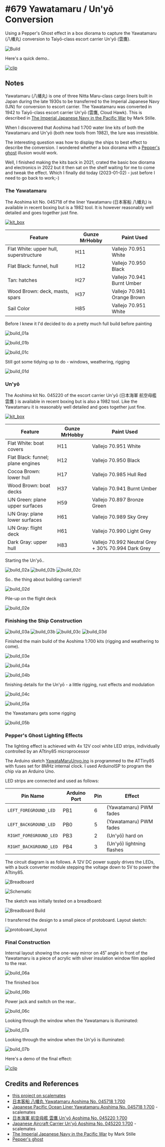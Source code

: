 # #679 Yawatamaru / Un'yō Conversion

Using a Pepper's Ghost effect in a box diorama to capture the Yawatamaru (八幡丸) conversion to Taiyō-class escort carrier Un'yō (雲鷹).

![Build](./assets/YawataMaruUnyo_build.jpg?raw=true)

Here's a quick demo..

[![clip](https://img.youtube.com/vi/mHR9h1_hlYA/0.jpg)](https://www.youtube.com/watch?v=mHR9h1_hlYA)

## Notes

Yawatamaru (八幡丸) is one of three Nitta Maru-class cargo liners built in Japan during the late 1930s to be transferred to the Imperial Japanese Navy (IJN) for conversion to escort carrier. The Yawatamaru was converted in 1942 to Taiyō-class escort carrier Un'yō (雲鷹, Cloud Hawk).
This is described in [The Imperial Japanese Navy in the Pacific War](https://www.goodreads.com/book/show/23719933-the-imperial-japanese-navy-in-the-pacific-war) by Mark Stille.

When I discovered that Aoshima had 1:700 water line kits of both the Yawatamaru and Un'yō (both new tools from 1982), the lure was irresistible.

The interesting question was how to display the ships to best effect to describe the conversion.
I wondered whether a box diorama with a [Pepper's ghost](https://en.wikipedia.org/wiki/Pepper%27s_ghost) illusion would work.

Well, I finished making the kits back in 2021, crated the basic box diorama and electronics in 2022 but it then sat on the shelf
waiting for me to come and tweak the effect. Which I finally did today (2023-01-02) - just before I need to go back to work;-)

### The Yawatamaru

The Aoshima kit No. 045718 of the liner Yawatamaru (日本客船 八幡丸) is available in recent boxing but is a 1982 tool.
It is however reasonably well detailed and goes together just fine.

[![kit_box](./assets/yawatamaru/kit_box.jpg?raw=true)](https://www.scalemates.com/kits/aoshima-045718-yawatamaru--323875)

| Feature                                | Gunze MrHobby  | Paint Used   |
|----------------------------------------|----------------|--------------|
| Flat White: upper hull, superstructure | H11            | Vallejo 70.951 White |
| Flat Black: funnel, hull               | H12            | Vallejo 70.950 Black |
| Tan: hatches                           | H27            | Vallejo 70.941 Burnt Umber |
| Wood Brown: deck, masts, spars         | H37            | Vallejo 70.981 Orange Brown |
| Sail Color                             | H85            | Vallejo 70.951 White |

Before I knew it I'd decided to do a pretty much full build before painting

![build_01a](./assets/yawatamaru/build_01a.jpg?raw=true)

![build_01b](./assets/yawatamaru/build_01b.jpg?raw=true)

![build_01c](./assets/yawatamaru/build_01c.jpg?raw=true)

Still got some tidying up to do - windows, weathering, rigging

![build_01d](./assets/yawatamaru/build_01d.jpg?raw=true)

### Un'yō

The Aoshima kit No. 045220 of the escort carrier Un'yō (日本海軍 航空母艦 雲鷹 ) is available in recent boxing but is also a 1982 tool.
Like the Yawatamaru it is reasonably well detailed and goes together just fine.

[![kit_box](./assets/unyo/kit_box.jpg?raw=true)](https://www.scalemates.com/kits/aoshima-045220-unyo--306524)

| Feature                                     | Gunze MrHobby  | Paint Used                  |
|---------------------------------------------|----------------|-----------------------------|
| Flat White: boat covers                     | H11            | Vallejo 70.951 White        |
| Flat Black: funnel; plane engines           | H12            | Vallejo 70.950 Black        |
| Cocoa Brown: lower hull                     | H17            | Vallejo 70.985 Hull Red     |
| Wood Brown: boat decks                      | H37            | Vallejo 70.941 Burnt Umber  |
| IJN Green: plane upper surfaces             | H59            | Vallejo 70.897 Bronze Green |
| IJN Gray: plane lower surfaces              | H61            | Vallejo 70.989 Sky Grey     |
| IJN Gray: flight deck                       | H61            | Vallejo 70.990 Light Grey   |
| Dark Gray: upper hull                       | H83            | Vallejo 70.992 Neutral Grey + 30% 70.994 Dark Grey |

Starting the Un'yō..

![build_02a](./assets/unyo/build_02a.jpg?raw=true)
![build_02b](./assets/unyo/build_02b.jpg?raw=true)
![build_02c](./assets/unyo/build_02c.jpg?raw=true)

So.. the thing about building carriers!!

![build_02d](./assets/unyo/build_02d.jpg?raw=true)

Pile-up on the flight deck

![build_02e](./assets/unyo/build_02e.jpg?raw=true)

### Finishing the Ship Construction

![build_03a](./assets/build_03a.jpg?raw=true)
![build_03b](./assets/build_03b.jpg?raw=true)
![build_03c](./assets/build_03c.jpg?raw=true)
![build_03d](./assets/build_03d.jpg?raw=true)

Finished the main build of the Aoshima 1:700 kits (rigging and weathering to come).

![build_03e](./assets/build_03e.jpg?raw=true)

![build_04a](./assets/unyo/build_04a.jpg?raw=true)

![build_04b](./assets/unyo/build_04b.jpg?raw=true)

finishing details for the Un'yō - a little rigging, rust effects and modulation

![build_04c](./assets/unyo/build_04c.jpg?raw=true)

![build_05a](./assets/yawatamaru/build_05a.jpg?raw=true)

the Yawatamaru gets some rigging

![build_05b](./assets/yawatamaru/build_05b.jpg?raw=true)

### Pepper's Ghost Lighting Effects

The lighting effect is achieved with 4x 12V cool white LED strips, individually controlled by an ATtiny85 microprocessor

The Arduino sketch [YawataMaruUnyo.ino](./YawataMaruUnyo.ino) is programmed to the ATTiny85 with fuses set for 8MHz internal clock.
I used ArduinoISP to program the chip via an Arduino Uno.

LED strips are connected and used as follows:

| Pin Name               | Arduino Port | Pin | Effect                         |
|------------------------|--------------|-----|--------------------------------|
| `LEFT_FOREGROUND_LED`  | PB1          | 6   | (Yawatamaru) PWM fades         |
| `LEFT_BACKGROUND_LED`  | PB0          | 5   | (Yawatamaru) PWM fades         |
| `RIGHT_FOREGROUND_LED` | PB3          | 2   | (Un'yō)      hard on           |
| `RIGHT_BACKGROUND_LED` | PB4          | 3   | (Un'yō)      lightning flashes |

The circuit diagram is as follows. A 12V DC power supply drives the LEDs,
with a buck converter module stepping the voltage down to 5V to power the ATtiny85.

![Breadboard](./assets/YawataMaruUnyo_bb.jpg?raw=true)

![Schematic](./assets/YawataMaruUnyo_schematic.jpg?raw=true)

The sketch was initially tested on a breadboard:

![Breadboard Build](./assets/YawataMaruUnyo_bb_build.jpg?raw=true)

I transferred the design to a small piece of protoboard. Layout sketch:

![protoboard_layout](./assets/protoboard_layout.jpg?raw=true)

### Final Construction

Internal layout showing the one-way mirror on 45˚ angle in front of the Yawatamaru is a piece of acrylic with silver insulation window film applied to the rear.

![build_06a](./assets/yawatamaru/build_06a.jpg?raw=true)

The finished box

![build_06b](./assets/yawatamaru/build_06b.jpg?raw=true)

Power jack and switch on the rear..

![build_06c](./assets/yawatamaru/build_06c.jpg?raw=true)

Looking through the window when the Yawatamaru is illuminated:

![build_07a](./assets/yawatamaru/build_07a.jpg?raw=true)

Looking through the window when the Un'yō is illuminated:

![build_07b](./assets/yawatamaru/build_07b.jpg?raw=true)

Here's a demo of the final effect:

[![clip](https://img.youtube.com/vi/mHR9h1_hlYA/0.jpg)](https://www.youtube.com/watch?v=mHR9h1_hlYA)

## Credits and References

* [this project on scalemates](https://www.scalemates.com/profiles/mate.php?id=74137&p=projects&project=98268)
* [日本客船 八幡丸 Yawatamaru Aoshima No. 045718 1:700](https://www.aoshima-bk.co.jp/product/4905083045718/)
* [Japanese Pacific Ocean Liner Yawatamaru Aoshima No. 045718 1:700](https://www.scalemates.com/kits/aoshima-045718-yawatamaru--323875) - scalemates
* [日本海軍 航空母艦 雲鷹 Un'yō Aoshima No. 045220 1:700](https://www.aoshima-bk.co.jp/product/4905083045220/)
* [Japanese Aircraft Carrier Un'yō Aoshima No. 045220 1:700](https://www.scalemates.com/kits/aoshima-045220-unyo--306524) - scalemates
* [The Imperial Japanese Navy in the Pacific War](https://www.goodreads.com/book/show/23719933-the-imperial-japanese-navy-in-the-pacific-war) by Mark Stille
* [Pepper's ghost](https://en.wikipedia.org/wiki/Pepper%27s_ghost)
